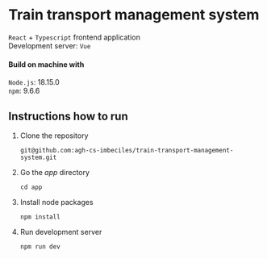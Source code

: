 # Train transport management system
`React` + `Typescript` frontend application  
Development server: `Vue`  

#### Build on machine with

`Node.js`: 18.15.0  
`npm`: 9.6.6  


## Instructions how to run
1. Clone the repository
    ```
    git@github.com:agh-cs-imbeciles/train-transport-management-system.git
    ```
2. Go the _app_ directory
    ```
    cd app
    ```
3. Install node packages
    ```
    npm install
    ```
4. Run development server
    ```
    npm run dev
    ```